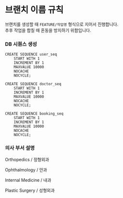 # 브랜치 이름 규칙

브랜치를 생성할 때 `FEATURE/작업명` 형식으로 지어서 진행합니다.  
추후 작업을 합칠 때 혼동을 방지하기 위함입니다.


### DB 시퀀스 생성
```
CREATE SEQUENCE user_seq
    START WITH 1
    INCREMENT BY 1
    MAXVALUE 10000
    NOCACHE
    NOCYCLE;

CREATE SEQUENCE doctor_seq
    START WITH 1
    INCREMENT BY 1
    MAXVALUE 10000
    NOCACHE
    NOCYCLE;

CREATE SEQUENCE booking_seq
    START WITH 1
    INCREMENT BY 1
    MAXVALUE 10000
    NOCACHE
    NOCYCLE;
```



### 의사 부서 설명


Orthopedics / 정형외과 

Ophthalmology / 안과 

Internal Medicine / 내과 

Plastic Surgery / 성형외과 

